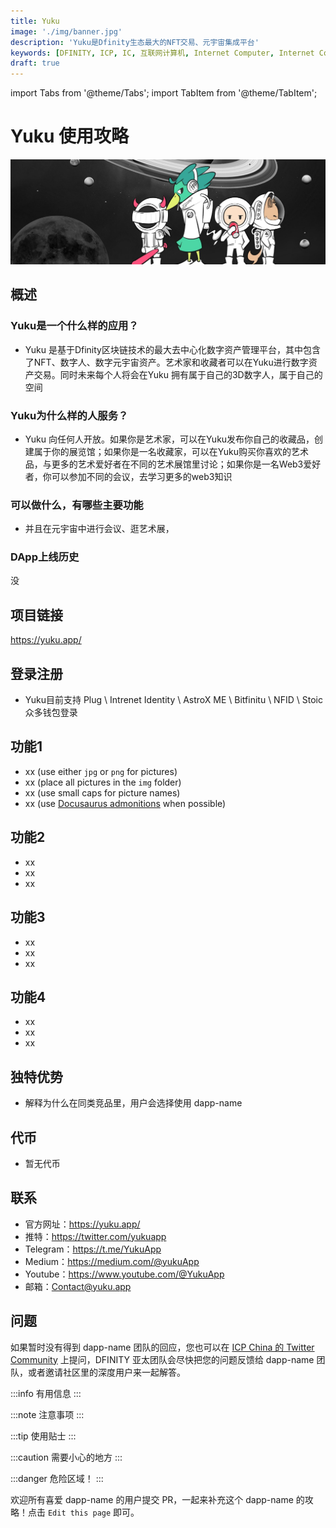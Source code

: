 ```yaml
---
title: Yuku
image: './img/banner.jpg'
description: 'Yuku是Dfinity生态最大的NFT交易、元宇宙集成平台'
keywords: [DFINITY, ICP, IC, 互联网计算机, Internet Computer, Internet Computer Protocol, Web3, Crypto, Blockchain, 区块链, 加密货币, DApp, 去中心化, 去中心化应用, developer, startup, dapp-name]
draft: true
---
```


import Tabs from '@theme/Tabs';
import TabItem from '@theme/TabItem';

# Yuku 使用攻略

![AstroX](./img/banner.jpg)

## 概述

### Yuku是一个什么样的应用？
- Yuku 是基于Dfinity区块链技术的最大去中心化数字资产管理平台，其中包含了NFT、数字人、数字元宇宙资产。艺术家和收藏者可以在Yuku进行数字资产交易。同时未来每个人将会在Yuku 拥有属于自己的3D数字人，属于自己的空间
### Yuku为什么样的人服务？
- Yuku 向任何人开放。如果你是艺术家，可以在Yuku发布你自己的收藏品，创建属于你的展览馆；如果你是一名收藏家，可以在Yuku购买你喜欢的艺术品，与更多的艺术爱好者在不同的艺术展馆里讨论；如果你是一名Web3爱好者，你可以参加不同的会议，去学习更多的web3知识
### 可以做什么，有哪些主要功能
- 并且在元宇宙中进行会议、逛艺术展，
### DApp上线历史
没

## 项目链接

https://yuku.app/

## 登录注册

- Yuku目前支持 Plug \ Intrenet Identity \ AstroX ME \ Bitfinitu \ NFID \ Stoic 众多钱包登录

## 功能1

- xx (use either `jpg` or `png` for pictures)
- xx (place all pictures in the `img` folder)
- xx (use small caps for picture names)
- xx (use [Docusaurus admonitions](https://docusaurus.io/docs/markdown-features/admonitions) when possible)

## 功能2

- xx
- xx
- xx

## 功能3

- xx
- xx
- xx

## 功能4

- xx
- xx
- xx

## 独特优势

- 解释为什么在同类竞品里，用户会选择使用 dapp-name

## 代币

- 暂无代币

## 联系

- 官方网址：https://yuku.app/
- 推特：https://twitter.com/yukuapp
- Telegram：https://t.me/YukuApp
- Medium：https://medium.com/@yukuApp
- Youtube：https://www.youtube.com/@YukuApp
- 邮箱：Contact@yuku.app

## 问题

如果暂时没有得到 dapp-name 团队的回应，您也可以在 [ICP China 的 Twitter Community](https://twitter.com/i/communities/1679302895571988481) 上提问，DFINITY 亚太团队会尽快把您的问题反馈给 dapp-name 团队，或者邀请社区里的深度用户来一起解答。

:::info
有用信息
:::

:::note
注意事项
:::

:::tip
使用贴士
:::

:::caution
需要小心的地方
:::

:::danger
危险区域！
:::

欢迎所有喜爱 dapp-name 的用户提交 PR，一起来补充这个 dapp-name 的攻略！点击 `Edit this page` 即可。

